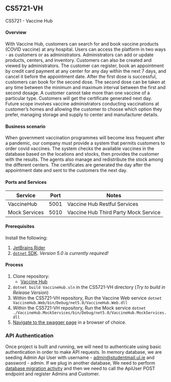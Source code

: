 ## CS5721-VH
CS5721 - Vaccine Hub

#### Overview

With Vaccine Hub, customers can search for and book vaccine products (COVID vaccine) at any hospital. Users can access the platform in two ways - as customers or as administrators. Administrators can add or update products, centers, and inventory. Customers can also be created and viewed by administrators. The customer can register, book an appointment by credit card payment at any center for any day within the next 7 days, and cancel it before the appointment date. After the first dose is successful, customers can book for the second dose. The second dose can be taken at any time between the minimum and maximum interval between the first and second dosage. A customer cannot take more than one vaccine of a particular type. Customers will get the certificate generated next day. Future scope involves vaccine administrators conducting vaccinations at customer’s homes and allowing the customer to choose which option they prefer, managing storage and supply to center and manufacturer details.

#### Business scenario

When government vaccination programmes will become less frequent after a pandemic, our company must provide a system that permits customers to order covid vaccines. The system checks the available vaccines in the database based on the locations and stocks, then provides the customer with the results. The agents also manage and redistribute the stock among the different centers. The certificates are generated the day after the appointment date and sent to the customers the next day.

#### Ports and Services

|Service|Port|Notes|
|-|-|-|
|VaccineHub|5001|Vaccine Hub Restful Services|
|Mock Services|5010|Vaccine Hub Third Party Mock Service|

#### Prerequisites

Install the following:
1. [JetBrains Rider](https://www.jetbrains.com/rider/)
2. [`dotnet` SDK](https://dotnet.microsoft.com/download/dotnet-core/5.0). *Version 5.0 is currently required!*

#### Process

1. Clone repository:
    - [Vaccine Hub](https://github.com/venkateshprasadem/CS5721-VH)
2. `dotnet build VaccineHub.sln` in the CS5721-VH directory (*Try to build in Release Version*)
3. Within the CS5721-VH repository, Run the Vaccine Web service `dotnet VaccineHub.Web/bin/Debug/net5.0/VaccineHub.Web.dll`
3. Within the CS5721-VH repository, Run the Mock service `dotnet ./VaccineHub.MockServices/bin/Debug/net5.0/VaccineHub.MockServices.dll`
6. [Navigate to the swagger page](http://localhost:5001/swagger/index.html) in a browser of choice.

### API Authentication

Once project is built and running, we will need to authenticate using basic authentication in order to make API requests. 
In memory database, we are seeding Admin Api User with username - admin@studentmail.ul.ie and password - admin. 
If we plug in another database, We need to perform [database migration activity](https://docs.microsoft.com/en-us/ef/core/managing-schemas/migrations/?tabs=dotnet-core-cli) and then we need to call the ApiUser POST endpoint and register Admins and Customer.

